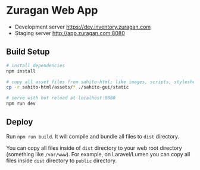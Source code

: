 # Zuragan Web App

* Development server https://dev.inventory.zuragan.com
* Staging server http://app.zuragan.com:8080

## Build Setup

``` bash
# install dependencies
npm install

# copy all asset files from sahito-html; like images, scripts, stylesheets to "static" directory
cp -r sahito-html/assets/* ./sahito-gui/static

# serve with hot reload at localhost:8080
npm run dev
```

## Deploy

Run `npm run build`. It will compile and bundle all files to `dist` directory.

You can copy all files inside of `dist` directory to your web root directory (something like `/var/www`).
For example, on Laravel/Lumen you can copy all files inside `dist` directory to `public` directory.
